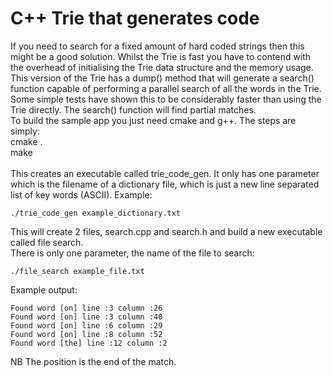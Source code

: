 # C++ Trie that generates code<br>
If you need to search for a fixed amount of hard coded strings then this might be a good solution. Whilst the Trie is fast you have to contend with the overhead of initialising the Trie data structure and the memory usage. This version of the Trie has a dump() method that will generate a search() function capable of performing a parallel search of all the words in the Trie. Some simple tests have shown this to be considerably faster than using the Trie directly. The search() function will find partial matches.
<br>
To build the sample app you just need cmake and g++. The steps are simply:<br>
cmake .<br>
make<br>
<br>
This creates an executable called trie_code_gen. It only has one parameter which is the filename of a dictionary file, which is just a new line separated list of key words (ASCII). Example:<br>
```
./trie_code_gen example_dictionary.txt
```
This will create 2 files, search.cpp and search.h and build a new executable called file search.<br>
There is only one parameter, the name of the file to search:<br>
```
./file_search example_file.txt
```
Example output:
```
Found word [on] line :3 column :26
Found word [on] line :3 column :40
Found word [on] line :6 column :29
Found word [on] line :8 column :52
Found word [the] line :12 column :2
```
NB The position is the end of the match.<br>
<br>

